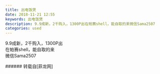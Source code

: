 ```yaml
---
title: 出电饭煲
date: 2018-11-21 12:55
keywords: 出电饭煲
description: 9.9成新，2千购入，1300P出在帕赛shell，能自取的来微信Sama2507
categories: used
---
```

<td class="t_f" id="postmessage_2323365">

9.9成新，2千购入，1300P出<br/>
在帕赛shell，能自取的来<br/>
微信Sama2507<br/>
</td>
###### 转载自[菲龙网]